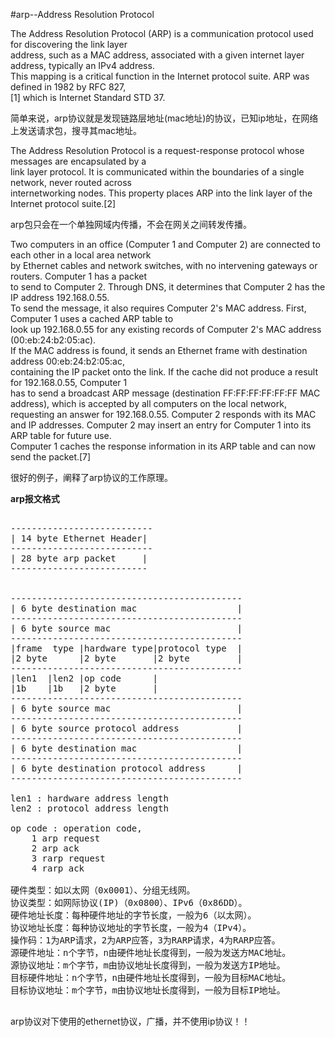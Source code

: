 #arp--Address Resolution Protocol    
    
The Address Resolution Protocol (ARP) is a communication protocol used for discovering the link layer  
address, such as a MAC address, associated with a given internet layer address, typically an IPv4 address.     
This mapping is a critical function in the Internet protocol suite. ARP was defined in 1982 by RFC 827,    
[1] which is Internet Standard STD 37.     
    
简单来说，arp协议就是发现链路层地址(mac地址)的协议，已知ip地址，在网络上发送请求包，搜寻其mac地址。    
    
The Address Resolution Protocol is a request-response protocol whose messages are encapsulated by a     
link layer protocol. It is communicated within the boundaries of a single network, never routed across    
internetworking nodes. This property places ARP into the link layer of the Internet protocol suite.[2]    
    
arp包只会在一个单独网域内传播，不会在网关之间转发传播。    
    
Two computers in an office (Computer 1 and Computer 2) are connected to each other in a local area network    
by Ethernet cables and network switches, with no intervening gateways or routers. Computer 1 has a packet    
to send to Computer 2. Through DNS, it determines that Computer 2 has the IP address 192.168.0.55.    
To send the message, it also requires Computer 2's MAC address. First, Computer 1 uses a cached ARP table to     
look up 192.168.0.55 for any existing records of Computer 2's MAC address (00:eb:24:b2:05:ac).     
If the MAC address is found, it sends an Ethernet frame with destination address 00:eb:24:b2:05:ac,     
containing the IP packet onto the link. If the cache did not produce a result for 192.168.0.55, Computer 1   
has to send a broadcast ARP message (destination FF:FF:FF:FF:FF:FF MAC address), which is accepted by all computers on the local network, requesting an answer for 192.168.0.55. Computer 2 responds with its MAC and IP addresses.  Computer 2 may insert an entry for Computer 1 into its ARP table for future use.    
Computer 1 caches the response information in its ARP table and can now send the packet.[7]     
    
很好的例子，阐释了arp协议的工作原理。  
  
  
**arp报文格式**    
<pre>  
---------------------------  
| 14 byte Ethernet Header|   
---------------------------  
| 28 byte arp packet     |  
--------------------------  
  
  
--------------------------------------------  
| 6 byte destination mac                   |  
--------------------------------------------  
| 6 byte source mac                        |  
--------------------------------------------  
|frame  type |hardware type|protocol type  |  
|2 byte      |2 byte       |2 byte         |  
--------------------------------------------  
|len1  |len2 |op code      |  
|1b    |1b   |2 byte       |  
--------------------------------------------  
| 6 byte source mac                        |  
--------------------------------------------  
| 6 byte source protocol address           |  
--------------------------------------------  
| 6 byte destination mac                   |  
--------------------------------------------  
| 6 byte destination protocol address      |  
--------------------------------------------  
  
len1 : hardware address length  
len2 : protocol address length  
  
op code : operation code,   
	1 arp request   
	2 arp ack  
	3 rarp request  
	4 rarp ack  
  
硬件类型：如以太网（0x0001）、分组无线网。  
协议类型：如网际协议(IP)（0x0800）、IPv6（0x86DD）。  
硬件地址长度：每种硬件地址的字节长度，一般为6（以太网）。  
协议地址长度：每种协议地址的字节长度，一般为4（IPv4）。  
操作码：1为ARP请求，2为ARP应答，3为RARP请求，4为RARP应答。  
源硬件地址：n个字节，n由硬件地址长度得到，一般为发送方MAC地址。  
源协议地址：m个字节，m由协议地址长度得到，一般为发送方IP地址。  
目标硬件地址：n个字节，n由硬件地址长度得到，一般为目标MAC地址。  
目标协议地址：m个字节，m由协议地址长度得到，一般为目标IP地址。  
  
</pre>  
arp协议对下使用的ethernet协议，广播，并不使用ip协议！！    
